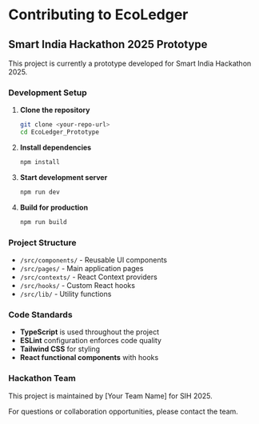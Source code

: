 # Contributing to EcoLedger

## Smart India Hackathon 2025 Prototype

This project is currently a prototype developed for Smart India Hackathon 2025. 

### Development Setup

1. **Clone the repository**
   ```bash
   git clone <your-repo-url>
   cd EcoLedger_Prototype
   ```

2. **Install dependencies**
   ```bash
   npm install
   ```

3. **Start development server**
   ```bash
   npm run dev
   ```

4. **Build for production**
   ```bash
   npm run build
   ```

### Project Structure

- `/src/components/` - Reusable UI components
- `/src/pages/` - Main application pages
- `/src/contexts/` - React Context providers
- `/src/hooks/` - Custom React hooks
- `/src/lib/` - Utility functions

### Code Standards

- **TypeScript** is used throughout the project
- **ESLint** configuration enforces code quality
- **Tailwind CSS** for styling
- **React functional components** with hooks

### Hackathon Team

This project is maintained by [Your Team Name] for SIH 2025.

For questions or collaboration opportunities, please contact the team.